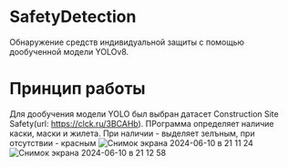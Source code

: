 # SafetyDetection
Обнаружение средств индивидуальной защиты с помощью дообученной модели YOLOv8. 

# Принцип работы
Для дообучения модели YOLO был выбран датасет Construction Site Safety(url: https://clck.ru/3BCAHb). ПРограмма определяет наличие каски, маски и жилета. При наличии - выделяет зелъным, при отсутствии - красным
![Снимок экрана 2024-06-10 в 21 11 24](https://github.com/Alexey504/SafetyDetection/assets/101816456/64e81cff-d950-41a5-8010-01811e8047c4)
![Снимок экрана 2024-06-10 в 21 12 58](https://github.com/Alexey504/SafetyDetection/assets/101816456/3470a24e-6afe-45c0-8242-33af8df670d1)

